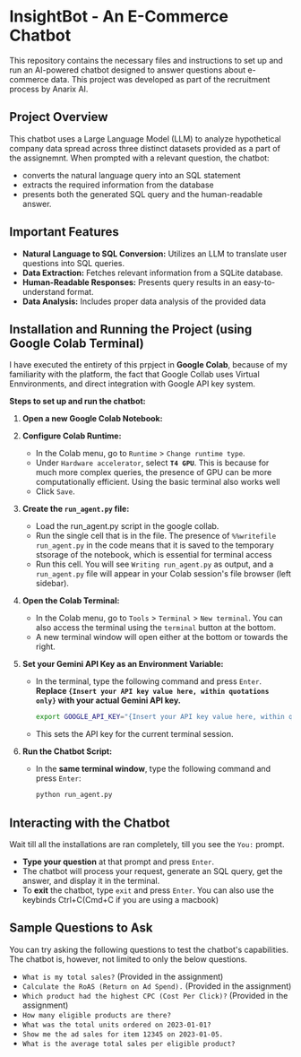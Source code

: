 # InsightBot - An E-Commerce Chatbot

This repository contains the necessary files and instructions to set up and run an AI-powered chatbot designed to answer questions about e-commerce data. This project was developed as part of the recruitment process by Anarix AI.

## Project Overview

This chatbot uses a Large Language Model (LLM) to analyze hypothetical company data spread across three distinct datasets provided as a part of the assignemnt. When prompted with a relevant question, the chatbot:
* converts the natural language query into an SQL statement
* extracts the required information from the database
* presents both the generated SQL query and the human-readable answer.

## Important Features

* **Natural Language to SQL Conversion:** Utilizes an LLM to translate user questions into SQL queries.
* **Data Extraction:** Fetches relevant information from a SQLite database.
* **Human-Readable Responses:** Presents query results in an easy-to-understand format.
* **Data Analysis:** Includes proper data analysis of the provided data

## Installation and Running the Project (using Google Colab Terminal)

I have executed the entirety of this prpject in **Google Colab**, because of my familiarity with the platform, the fact that Google Collab uses Virtual Ennvironments, and direct integration with Google API key system.

**Steps to set up and run the chatbot:**

1.  **Open a new Google Colab Notebook:**

2.  **Configure Colab Runtime:**
    * In the Colab menu, go to `Runtime` > `Change runtime type`.
    * Under `Hardware accelerator`, select **`T4 GPU`**. This is because for much more complex queries, the presence of GPU can be more computationally efficient. Using the basic        terminal also works well
    * Click `Save`.

3.  **Create the `run_agent.py` file:**
    * Load the run_agent.py script in the google collab. 
    * Run the single cell that is in the file. The presence of `%%writefile run_agent.py` in the code means that it is saved to the temporary stsorage of the notebook, which is          essential for terminal access
    * Run this cell. You will see `Writing run_agent.py` as output, and a `run_agent.py` file will appear in your Colab session's file browser (left sidebar).

4.  **Open the Colab Terminal:**
    * In the Colab menu, go to `Tools` > `Terminal` > `New terminal`. You can also access the terminal using the `terminal` button at the bottom.
    * A new terminal window will open either at the bottom or towards the right.

5.  **Set your Gemini API Key as an Environment Variable:**
    * In the terminal, type the following command and press `Enter`. **Replace `{Insert your API key value here, within quotations only}` with your actual Gemini API key.**
        ```bash
        export GOOGLE_API_KEY="{Insert your API key value here, within quotations only}"
        ```
    * This sets the API key for the current terminal session.

6.  **Run the Chatbot Script:**
    * In the **same terminal window**, type the following command and press `Enter`:
        ```bash
        python run_agent.py
        ```

## Interacting with the Chatbot

Wait till all the installations are ran completely, till you see the `You:` prompt.
* **Type your question** at that prompt and press `Enter`.
* The chatbot will process your request, generate an SQL query, get the answer, and display it in the terminal.
* To **exit** the chatbot, type `exit` and press `Enter`. You can also use the keybinds Ctrl+C(Cmd+C if you are using a macbook)

## Sample Questions to Ask

You can try asking the following questions to test the chatbot's capabilities. The chatbot is, however, not limited to only the below questions.
* `What is my total sales?` (Provided in the assignment)
* `Calculate the RoAS (Return on Ad Spend).` (Provided in the assignment)
* `Which product had the highest CPC (Cost Per Click)?` (Provided in the assignment)
* `How many eligible products are there?`
* `What was the total units ordered on 2023-01-01?`
* `Show me the ad sales for item 12345 on 2023-01-05.`
* `What is the average total sales per eligible product?`
